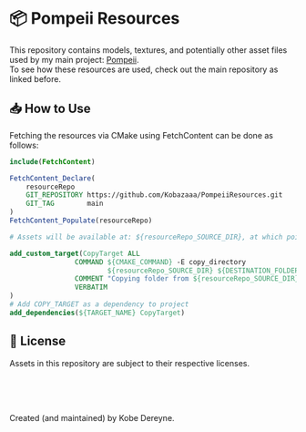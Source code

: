 # 📦 Pompeii Resources

This repository contains models, textures, and potentially other asset files used by my main project: [Pompeii](https://github.com/Kobazaaa/Pompeii.git).
<br>
To see how these resources are used, check out the main repository as linked before.

## 📥 How to Use

Fetching the resources via CMake using FetchContent can be done as follows:

```cmake
include(FetchContent)

FetchContent_Declare(
    resourceRepo
    GIT_REPOSITORY https://github.com/Kobazaaa/PompeiiResources.git
    GIT_TAG        main
)
FetchContent_Populate(resourceRepo)

# Assets will be available at: ${resourceRepo_SOURCE_DIR}, at which point it is your responsibility to copy them to the correct destination, which could be done as follows:

add_custom_target(CopyTarget ALL
                COMMAND ${CMAKE_COMMAND} -E copy_directory
                        ${resourceRepo_SOURCE_DIR} ${DESTINATION_FOLDER}
                COMMENT "Copying folder from ${resourceRepo_SOURCE_DIR} to ${DESTINATION_FOLDER}."
                VERBATIM
)
# Add COPY_TARGET as a dependency to project 
add_dependencies(${TARGET_NAME} CopyTarget)

```

## 📄 License

Assets in this repository are subject to their respective licenses.

<br>
<br>
<br>

Created (and maintained) by Kobe Dereyne.